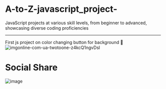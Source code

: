 # A-to-Z-javascript_project-
JavaScript projects at various skill levels, from beginner to advanced, showcasing diverse coding proficiencies

------------------------------------------------------------------------------------------------------------------------------------------------------------------------------------------------------------------------------------------------------------
First js project on color changing button for background 🎨
![imgonline-com-ua-twotoone-z4kcQ1ngvDsl](https://github.com/amanpinjar/A-to-Z-javascript_project-/assets/40684802/3ade23e6-3495-4df1-a65c-2d2a6501823c)

# Social Share
![image](https://github.com/amanpinjar/A-to-Z-javascript_project-/assets/40684802/104112bc-da80-4e0b-8e50-c0b291e38db1)

